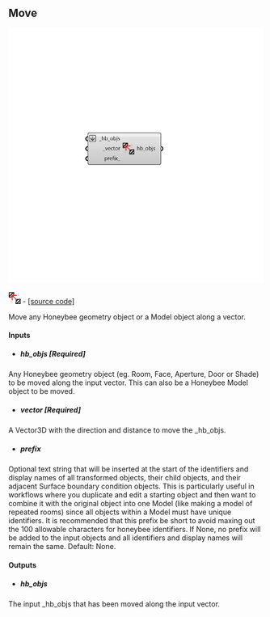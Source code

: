 ## Move

![](../../images/components/Move.png)

![](../../images/icons/Move.png) - [[source code]](https://github.com/ladybug-tools/honeybee-grasshopper-core/blob/master/honeybee_grasshopper_core/src//HB%20Move.py)


Move any Honeybee geometry object or a Model object along a vector. 



#### Inputs
* ##### hb_objs [Required]
Any Honeybee geometry object (eg. Room, Face, Aperture, Door or Shade) to be moved along the input vector. This can also be a Honeybee Model object to be moved. 
* ##### vector [Required]
A Vector3D with the direction and distance to move the _hb_objs. 
* ##### prefix 
Optional text string that will be inserted at the start of the identifiers and display names of all transformed objects, their child objects, and their adjacent Surface boundary condition objects. This is particularly useful in workflows where you duplicate and edit a starting object and then want to combine it with the original object into one Model (like making a model of repeated rooms) since all objects within a Model must have unique identifiers. It is recommended that this prefix be short to avoid maxing out the 100 allowable characters for honeybee identifiers. If None, no prefix will be added to the input objects and all identifiers and display names will remain the same. Default: None. 

#### Outputs
* ##### hb_objs
The input _hb_objs that has been moved along the input vector. 